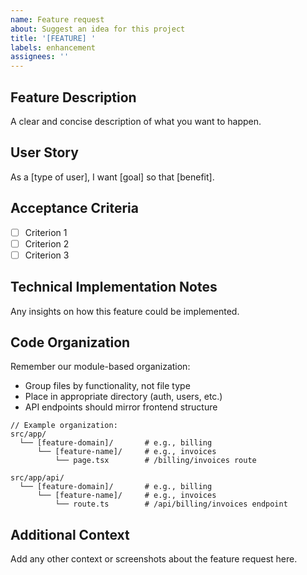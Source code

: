 ```yaml
---
name: Feature request
about: Suggest an idea for this project
title: '[FEATURE] '
labels: enhancement
assignees: ''
---
```


## Feature Description

A clear and concise description of what you want to happen.

## User Story

As a [type of user], I want [goal] so that [benefit].

## Acceptance Criteria

- [ ] Criterion 1
- [ ] Criterion 2
- [ ] Criterion 3

## Technical Implementation Notes

Any insights on how this feature could be implemented.

## Code Organization

Remember our module-based organization:

- Group files by functionality, not file type
- Place in appropriate directory (auth, users, etc.)
- API endpoints should mirror frontend structure

```
// Example organization:
src/app/
  └── [feature-domain]/       # e.g., billing
      └── [feature-name]/     # e.g., invoices
          └── page.tsx        # /billing/invoices route

src/app/api/
  └── [feature-domain]/       # e.g., billing
      └── [feature-name]/     # e.g., invoices
          └── route.ts        # /api/billing/invoices endpoint
```

## Additional Context

Add any other context or screenshots about the feature request here.
